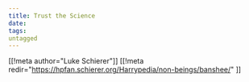 ```yaml
---
title: Trust the Science
date: 
tags:
untagged
---
```

[[!meta author="Luke Schierer"]]
[[!meta redir="https://hpfan.schierer.org/Harrypedia/non-beings/banshee/" ]]

